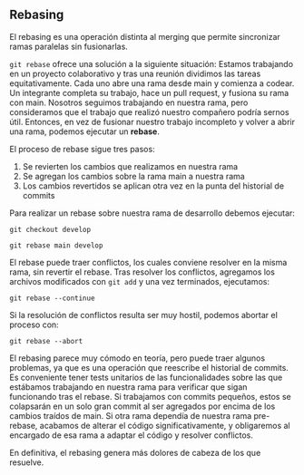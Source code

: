 ## Rebasing

El rebasing es una operación distinta al merging que permite sincronizar ramas paralelas sin fusionarlas.

`git rebase` ofrece una solución a la siguiente situación:
Estamos trabajando en un proyecto colaborativo y tras una reunión dividimos las tareas equitativamente. Cada uno abre una rama desde main y comienza a codear. Un integrante completa su trabajo, hace un pull request, y fusiona su rama con main. Nosotros seguimos trabajando en nuestra rama, pero consideramos que el trabajo que realizó nuestro compañero podría sernos útil.
Entonces, en vez de fusionar nuestro trabajo incompleto y volver a abrir una rama, podemos ejecutar un **rebase**.

El proceso de rebase sigue tres pasos:
1. Se revierten los cambios que realizamos en nuestra rama
2. Se agregan los cambios sobre la rama main a nuestra rama
3. Los cambios revertidos se aplican otra vez en la punta del historial de commits

Para realizar un rebase sobre nuestra rama de desarrollo debemos ejecutar:

`git checkout develop`

`git rebase main develop`

El rebase puede traer conflictos, los cuales conviene resolver en la misma rama, sin revertir el rebase. Tras resolver los conflictos, agregamos los archivos modificados con `git add` y una vez terminados, ejecutamos:

`git rebase --continue`

Si la resolución de conflictos resulta ser muy hostil, podemos abortar el proceso con:

`git rebase --abort`

El rebasing parece muy cómodo en teoría, pero puede traer algunos problemas, ya que es una operación que reescribe el historial de commits.
Es conveniente tener tests unitarios de las funcionalidades sobre las que estábamos trabajando en nuestra rama para verificar que sigan funcionando tras el rebase.
Si trabajamos con commits pequeños, estos se colapsarán en un solo gran commit al ser agregados por encima de los cambios traídos de main.
Si otra rama dependía de nuestra rama pre-rebase, acabamos de alterar el código significativamente, y obligaremos al encargado de esa rama a adaptar el código y resolver conflictos.

En definitiva, el rebasing genera más dolores de cabeza de los que resuelve.
